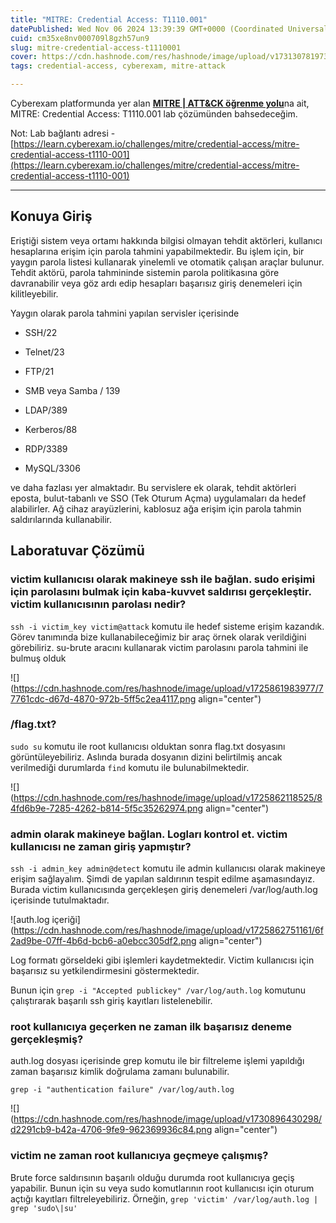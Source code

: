 ```yaml
---
title: "MITRE: Credential Access: T1110.001"
datePublished: Wed Nov 06 2024 13:39:39 GMT+0000 (Coordinated Universal Time)
cuid: cm35xe8nv000709l8gzh57un9
slug: mitre-credential-access-t1110001
cover: https://cdn.hashnode.com/res/hashnode/image/upload/v1731307819731/632b8dce-c4a4-49aa-93e2-f967671e5bdf.png
tags: credential-access, cyberexam, mitre-attack

---
```


Cyberexam platformunda yer alan [**MITRE | ATT&CK öğrenme yolu**](https://learn.cyberexam.io/learning-modules/mitre-att-ck)na ait, MITRE: Credential Access: T1110.001 lab çözümünden bahsedeceğim.

Not: Lab bağlantı adresi - [https://learn.cyberexam.io/challenges/mitre/credential-access/mitre-credential-access-t1110-001](https://learn.cyberexam.io/challenges/mitre/credential-access/mitre-credential-access-t1110-001)

---

## Konuya Giriş

Eriştiği sistem veya ortamı hakkında bilgisi olmayan tehdit aktörleri, kullanıcı hesaplarına erişim için parola tahmini yapabilmektedir. Bu işlem için, bir yaygın parola listesi kullanarak yinelemli ve otomatik çalışan araçlar bulunur. Tehdit aktörü, parola tahmininde sistemin parola politikasına göre davranabilir veya göz ardı edip hesapları başarısız giriş denemeleri için kilitleyebilir.

Yaygın olarak parola tahmini yapılan servisler içerisinde

* SSH/22
    
* Telnet/23
    
* FTP/21
    
* SMB veya Samba / 139
    
* LDAP/389
    
* Kerberos/88
    
* RDP/3389
    
* MySQL/3306
    

ve daha fazlası yer almaktadır. Bu servislere ek olarak, tehdit aktörleri eposta, bulut-tabanlı ve SSO (Tek Oturum Açma) uygulamaları da hedef alabilirler. Ağ cihaz arayüzlerini, kablosuz ağa erişim için parola tahmin saldırılarında kullanabilir.

## Laboratuvar Çözümü

### victim kullanıcısı olarak makineye ssh ile bağlan. sudo erişimi için parolasını bulmak için kaba-kuvvet saldırısı gerçekleştir. victim kullanıcısının parolası nedir?

`ssh -i victim_key victim@attack` komutu ile hedef sisteme erişim kazandık. Görev tanımında bize kullanabileceğimiz bir araç örnek olarak verildiğini görebiliriz. su-brute aracını kullanarak victim parolasını parola tahmini ile bulmuş olduk

![](https://cdn.hashnode.com/res/hashnode/image/upload/v1725861983977/77761cdc-d67d-4870-972b-5ff5c2ea4117.png align="center")

### /flag.txt?

`sudo su` komutu ile root kullanıcısı olduktan sonra flag.txt dosyasını görüntüleyebiliriz. Aslında burada dosyanın dizini belirtilmiş ancak verilmediği durumlarda `find` komutu ile bulunabilmektedir.

![](https://cdn.hashnode.com/res/hashnode/image/upload/v1725862118525/84fd6b9e-7285-4262-b814-5f5c35262974.png align="center")

### admin olarak makineye bağlan. Logları kontrol et. victim kullanıcısı ne zaman giriş yapmıştır?

`ssh -i admin_key admin@detect` komutu ile admin kullanıcısı olarak makineye erişim sağlayalım. Şimdi de yapılan saldırının tespit edilme aşamasındayız. Burada victim kullanıcısında gerçekleşen giriş denemeleri /var/log/auth.log içerisinde tutulmaktadır.

![auth.log içeriği](https://cdn.hashnode.com/res/hashnode/image/upload/v1725862751161/6f2ad9be-07ff-4b6d-bcb6-a0ebcc305df2.png align="center")

Log formatı görseldeki gibi işlemleri kaydetmektedir. Victim kullanıcısı için başarısız su yetkilendirmesini göstermektedir.

Bunun için `grep -i "Accepted publickey" /var/log/auth.log` komutunu çalıştırarak başarılı ssh giriş kayıtları listelenebilir.

### root kullanıcıya geçerken ne zaman ilk başarısız deneme gerçekleşmiş?

auth.log dosyası içerisinde grep komutu ile bir filtreleme işlemi yapıldığı zaman başarısız kimlik doğrulama zamanı bulunabilir.

`grep -i "authentication failure" /var/log/auth.log`

![](https://cdn.hashnode.com/res/hashnode/image/upload/v1730896430298/d2291cb9-b42a-4706-9fe9-962369936c84.png align="center")

### victim ne zaman root kullanıcıya geçmeye çalışmış?

Brute force saldırısının başarılı olduğu durumda root kullanıcıya geçiş yapabilir. Bunun için su veya sudo komutlarının root kullanıcısı için oturum açtığı kayıtları filtreleyebiliriz. Örneğin, `grep 'victim' /var/log/auth.log | grep 'sudo\|su'`